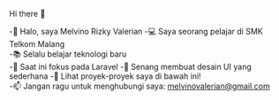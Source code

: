 Hi there 👋



-👋 Halo, saya Melvino Rizky Valerian
-💻 Saya seorang pelajar di SMK Telkom Malang  
-📚 Selalu belajar teknologi baru  
-🌱 Saat ini fokus pada Laravel 
-🎨 Senang membuat desain UI yang sederhana
-🚀 Lihat proyek-proyek saya di bawah ini!  
-📫 Jangan ragu untuk menghubungi saya: melvinovalerian@gmail.com
